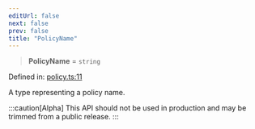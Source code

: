 ```yaml
---
editUrl: false
next: false
prev: false
title: "PolicyName"
---
```


> **PolicyName** = `string`

Defined in: [policy.ts:11](https://github.com/tylerbutler/tools-monorepo/blob/main/packages/repopo/src/policy.ts#L11)

A type representing a policy name.

:::caution[Alpha]
This API should not be used in production and may be trimmed from a public release.
:::
